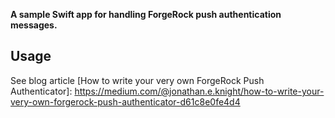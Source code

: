 <b>A sample Swift app for handling ForgeRock push authentication messages.</b>
<br/>
## Usage
See blog article [How to write your very own ForgeRock Push Authenticator]: https://medium.com/@jonathan.e.knight/how-to-write-your-very-own-forgerock-push-authenticator-d61c8e0fe4d4


